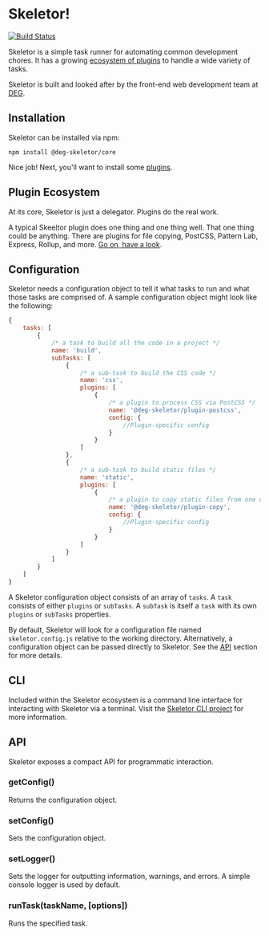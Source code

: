 # Skeletor!
[![Build Status](https://travis-ci.org/deg-skeletor/skeletor-core.svg?branch=master)](https://travis-ci.org/deg-skeletor/skeletor-core)

Skeletor is a simple task runner for automating common development chores. It has a growing [ecosystem of plugins](#plugin-ecosystem) to handle a wide variety of tasks. 

Skeletor is built and looked after by the front-end web development team at [DEG](https://www.degdigital.com/).

## Installation
Skeletor can be installed via npm:

`npm install @deg-skeletor/core`

Nice job! Next, you'll want to install some [plugins](#plugin-ecosystem).

## Plugin Ecosystem
At its core, Skeletor is just a delegator. Plugins do the real work. 

A typical Skeeltor plugin does one thing and one thing well. That one thing could be anything. There are plugins for file copying, PostCSS, Pattern Lab, Express, Rollup, and more. [Go on, have a look](https://github.com/deg-skeletor).

## Configuration
Skeletor needs a configuration object to tell it what tasks to run and what those tasks are comprised of. A sample configuration object might look like the following:
```js
{
    tasks: [
        {
            /* a task to build all the code in a project */
            name: 'build',
            subTasks: [
                {
                    /* a sub-task to build the CSS code */
                    name: 'css', 
                    plugins: [
                        {
                            /* a plugin to process CSS via PostCSS */
                            name: '@deg-skeletor/plugin-postcss',
                            config: {
                                //Plugin-specific config
                            }
                        }
                    ]
                },
                {
                    /* a sub-task to build static files */
                    name: 'static',
                    plugins: [
                        {
                            /* a plugin to copy static files from one directory to another */
                            name: '@deg-skeletor/plugin-copy',
                            config: {
                                //Plugin-specific config
                            }
                        }
                    ]
                }
            ]
        }
    ]
}
```
A Skeletor configuration object consists of an array of `tasks`. A `task` consists of either `plugins` or `subTasks`. A `subTask` is itself a `task` with its own `plugins` or `subTasks` properties.

By default, Skeletor will look for a configuration file named `skeletor.config.js` relative to the working directory. Alternatively, a configuration object can be passed directly to Skeletor. See the [API](#api) section for more details.

## CLI
Included within the Skeletor ecosystem is a command line interface for interacting with Skeletor via a terminal. Visit the [Skeletor CLI project](https://github.com/deg-skeletor/skeletor-cli) for more information.

## API
Skeletor exposes a compact API for programmatic interaction.
### getConfig()
Returns the configuration object.
### setConfig()
Sets the configuration object.
### setLogger()
Sets the logger for outputting information, warnings, and errors. A simple console logger is used by default.
### runTask(taskName, [options])
Runs the specified task.
